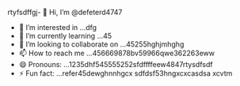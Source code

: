 rtyfsdffgj- 👋 Hi, I’m @defeterd4747
- 👀 I’m interested in ...dfg
- 🌱 I’m currently learning ...45
- 💞️ I’m looking to collaborate on ...45255hghjmhghg
- 📫 How to reach me ...456669878bv59966qwe362263eww
- 😄 Pronouns: ...1235dhf545555252sfdffffeew4847rtysdfsdf
- ⚡ Fun fact: ...refer45dewghnnhgcx
sdfdsf53hngxcxcasdsa
xcvtm
<!---ddd15345dsf
defeterd/defeterd is a ✨ special ✨ repository because its `README.md` (this file) juyappears on your GitHub profile.366bgfjmyjxcvxcv
You can click the Preview link to take a look at your changes.58
--->
